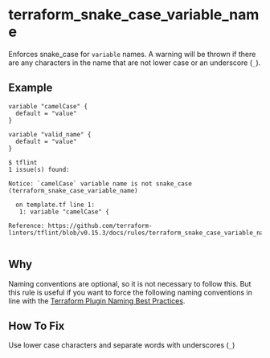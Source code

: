 # terraform_snake_case_variable_name

Enforces snake_case for `variable` names. A warning will be thrown if there are any characters in the name that are not lower case or an underscore (`_`).

## Example

```hcl
variable "camelCase" {
  default = "value"
}

variable "valid_name" {
  default = "value"
}
```

```
$ tflint
1 issue(s) found:

Notice: `camelCase` variable name is not snake_case (terraform_snake_case_variable_name)

  on template.tf line 1:
   1: variable "camelCase" {

Reference: https://github.com/terraform-linters/tflint/blob/v0.15.3/docs/rules/terraform_snake_case_variable_name.md
 
```

## Why

Naming conventions are optional, so it is not necessary to follow this. But this rule is useful if you want to force the following naming conventions in line with the [Terraform Plugin Naming Best Practices](https://www.terraform.io/docs/extend/best-practices/naming.html).

## How To Fix

Use lower case characters and separate words with underscores (`_`)
